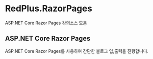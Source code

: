 # RedPlus.RazorPages
ASP.NET Core Razor Pages 강의소스 모음

## ASP.NET Core Razor Pages
ASP.NET Core Razor Pages를 사용하여 간단한 블로그 입,출력을 진행합니다.
